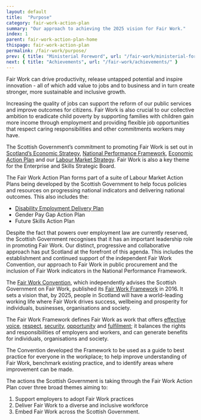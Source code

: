 ```yaml
---
layout: default
title:  "Purpose"
category: fair-work-action-plan
summary: "Our approach to achieving the 2025 vision for Fair Work."
index: 1
parent: fair-work-action-plan-home
thispage: fair-work-action-plan
permalink: /fair-work/purpose/
prev: { title: "Ministerial Foreword", url: "/fair-work/ministerial-foreword/" }
next: { title: "Achievements", url: "/fair-work/achievements/" }
---
```


Fair Work can drive productivity, release untapped potential and inspire innovation - all of which add value to jobs and to business and in turn create stronger, more sustainable and inclusive growth.

Increasing the quality of jobs can support the reform of our public services and improve outcomes for citizens.  Fair Work is also crucial to our collective ambition to eradicate child poverty by supporting families with children gain more income through employment and providing flexible job opportunities that respect caring responsibilities and other commitments workers may have.

The Scottish Government’s commitment to promoting Fair Work is set out in [Scotland’s Economic Strategy](https://www.gov.scot/publications/scotlands-economic-strategy/), [National Performance Framework](https://nationalperformance.gov.scot/), [Economic Action Plan](https://economicactionplan.mygov.scot/) and our [Labour Market Strategy](https://www.gov.scot/publications/scotlands-labour-market-strategy/). Fair Work is also a key theme for the Enterprise and Skills Strategic Board.

The Fair Work Action Plan forms part of a suite of Labour Market Action Plans being developed by the Scottish Government to help focus policies and resources on progressing national indicators and delivering national outcomes.  This also includes the:
* [Disability Employment Delivery Plan](http://www.disabilityscot.org.uk/scottish-government-disability-delivery-plan/)
* Gender Pay Gap Action Plan
* Future Skills Action Plan

Despite the fact that powers over employment law are currently reserved, the Scottish Government recognises that it has an important leadership role in promoting Fair Work.  Our distinct, progressive and collaborative approach has put Scotland at the forefront of this agenda.  This includes the establishment and continued support of the independent Fair Work Convention, our approach to Fair Work in public procurement and the inclusion of Fair Work indicators in the National Performance Framework.

The [Fair Work Convention](https://www.fairworkconvention.scot/), which independently advises the Scottish Government on Fair Work, published its [Fair Work Framework](https://www.fairworkconvention.scot/the-fair-work-framework/) in 2016.  It sets a vision that, by 2025, people in Scotland will have a world-leading working life where Fair Work drives success, wellbeing and prosperity for individuals, businesses, organisations and society.   

The Fair Work Framework defines Fair Work as work that offers [effective voice](https://www.fairworkconvention.scot/the-fair-work-framework/effective-voice/), [respect](https://www.fairworkconvention.scot/the-fair-work-framework/respect/), [security](https://www.fairworkconvention.scot/the-fair-work-framework/security/), [opportunity](https://www.fairworkconvention.scot/the-fair-work-framework/opportunity/) and [fulfilment](https://www.fairworkconvention.scot/the-fair-work-framework/fulfilment/); it balances the rights and responsibilities of employers and workers, and can generate benefits for individuals, organisations and society. 

The Convention developed the Framework to be used as a guide to best practice for everyone in the workplace; to help improve understanding of Fair Work, benchmark existing practice, and to identify areas where improvement can be made.  

The actions the Scottish Government is taking through the Fair Work Action Plan cover three broad themes aiming to:
1.	Support employers to adopt Fair Work practices
2.	Deliver Fair Work to a diverse and inclusive workforce
3.	Embed Fair Work across the Scottish Government.
